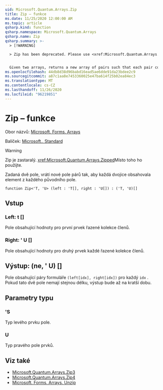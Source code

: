 ```yaml
---
uid: Microsoft.Quantum.Arrays.Zip
title: Zip – funkce
ms.date: 11/25/2020 12:00:00 AM
ms.topic: article
qsharp.kind: function
qsharp.namespace: Microsoft.Quantum.Arrays
qsharp.name: Zip
qsharp.summary: >-
  > [!WARNING]

  > Zip has been deprecated. Please use <xref:Microsoft.Quantum.Arrays.Zipped> instead.


  Given two arrays, returns a new array of pairs such that each pair contains an element from each original array.
ms.openlocfilehash: 44db8d38d96babd16ead5ae6dde91da23bdee2c9
ms.sourcegitcommit: a87c1aa8e7453360025e47ba614f25b02ea84ec3
ms.translationtype: MT
ms.contentlocale: cs-CZ
ms.lasthandoff: 11/26/2020
ms.locfileid: "96219851"
---
```

# <a name="zip-function"></a>Zip – funkce

Obor názvů: [Microsoft. Forms. Arrays](xref:Microsoft.Quantum.Arrays)

Balíček: [Microsoft.. Standard](https://nuget.org/packages/Microsoft.Quantum.Standard)


> [!WARNING]
> Zip je zastaralý. <xref:Microsoft.Quantum.Arrays.Zipped>Místo toho ho použijte.

Zadaná dvě pole, vrátí nové pole párů tak, aby každá dvojice obsahovala element z každého původního pole.

```qsharp
function Zip<'T, 'U> (left : 'T[], right : 'U[]) : ('T, 'U)[]
```


## <a name="input"></a>Vstup

### <a name="left--t"></a>Left: t []

Pole obsahující hodnoty pro první prvek řazené kolekce členů.


### <a name="right--u"></a>Right: ' U []

Pole obsahující hodnoty pro druhý prvek každé řazené kolekce členů.



## <a name="output--tu"></a>Výstup: (ne, ' U) []

Pole obsahující páry formuláře `(left[idx], right[idx])` pro každý `idx` . Pokud tato dvě pole nemají stejnou délku, výstup bude až na kratší dobu.

## <a name="type-parameters"></a>Parametry typu

### <a name="t"></a>'S

Typ levého prvku pole.
### <a name="u"></a>U

Typ pravého pole prvků.

## <a name="see-also"></a>Viz také

- [Microsoft.Quantum.Arrays.Zip3](xref:Microsoft.Quantum.Arrays.Zip3)
- [Microsoft.Quantum.Arrays.Zip4](xref:Microsoft.Quantum.Arrays.Zip4)
- [Microsoft. Forms. Arrays. Unzip](xref:Microsoft.Quantum.Arrays.Unzipped)